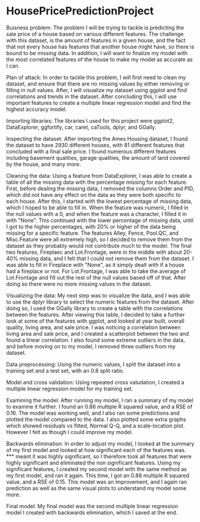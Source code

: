 # HousePricePredictionProject

Buisness problem: The problem I will be trying to tackle is predicting the sale price of a house based on various different features. The challenge with this dataset, is the amount of features in a given house, and the fact that not every house has features that another house might have, so there is bound to be missing data. In addition, I will want to finalize my model with the most correlated features of the house to make my model as accurate as I can. 

Plan of attack: In order to tackle this problem, I will first need to clean my dataset, and ensure that there are no missing values by either removing or filling in null values. After, I will visualize my dataset using ggplot and find correlations and trends in the dataset. After concluding this, I will use important features to create a multiple linear regression model and find the highest accuracy model.

Importing libraries: The libraries I used for this project were ggplot2, DataExplorer, ggfortify, car, caret, caTools, dplyr, and GGally. 

Inspecting the dataset: After importing the Ames Housing dataset, I found the dataset to have 2930 different houses, with 81 different features that concluded with a final sale price. I found numerous different features including basement qualities, garage qualities, the amount of land covered by the house, and many more. 

Cleaning the data: Using a feature from DataExplorer, I was able to create a table of all the missing data with the percentage missing for each feature. First, before dealing the missing data, I removed the columns Order and PID, which did not have any effect on the data as they were both specific to each house. After this, I started with the lowest percentage of missing data, which I hoped to be able to fill in. When the feature was numeric, I filled in the null values with a 0, and when the feature was a character, I filled it in with "None". This continued with the lower percentage of missing data, until I got to the higher percentages, with 20% or higher of the data being missing for a specific feature. The features Alley, Fence, Pool.QC, and Misc.Feature were all extremely high, so I decided to remove them from the dataset as they probably would not contribute much to the model. The final two features, Fireplaec and Lot.Frontage, were in the middle with about 20-40% missing data, and I felt that I could not remove them from the dataset. I was able to fill in Fireplace with "None", as it simply dealt with if a house had a fireplace or not. For Lot.Frontage, I was able to take the average of Lot.Frontage and fill out the rest of the null values based off of that. After doing so there were no more missing values in the dataset. 

Visualizing the data: My next step was to visualize the data, and I was able to use the dplyr library to select the numeric features from the dataset. After doing so, I used the GGally library to create a table with the correlations between the features. After viewing this table, I decided to take a further look at some of the features with ggplot, and looked at year built, overall quality, living area, and sale price. I was noticing a correlation between living area and sale price, and I created a scatterplot between the two and found a linear correlation. I also found some extreme outliers in the data, and before moving on to my model, I removed three outliers from my dataset. 

Data preprocessing: Using the numeric values, I split the dataset into a training set and a test set, with an 0.8 split ratio. 

Model and cross validation: Using repeated cross valudation, I created a multiple linear regression model for my training set.

Examining the model: After running my model, I ran a summary of my model to examine it further. I found an 0.86 multiple R squared value, and a RSE of 0.16. The model was working well, and I also ran some predictions and plotted the model compared to the data. I also plotted some extra graphs which showed residuals vs fitted, Normal Q-Q, and a scale-location plot. However I felt as though I could improve my model. 

Backwards elimination: In order to adjust my model, I looked at the summary of my first model and looked at how significant each of the features was. *** meant it was highly significant, so I therefore took all features that were highly significant and eliminated the non significant features. Using my significant features, I created my second model with the same method as my first model, and ran it again. This time, I got an 0.88 multiple R squared value, and a RSE of 0.15. This model was an improvement, and I again ran prediction as well as the same visual plots to understand my model some more.

Final model: My final model was the second multiple linear regression model I created with backwards elimination, which I saved at the end. 
